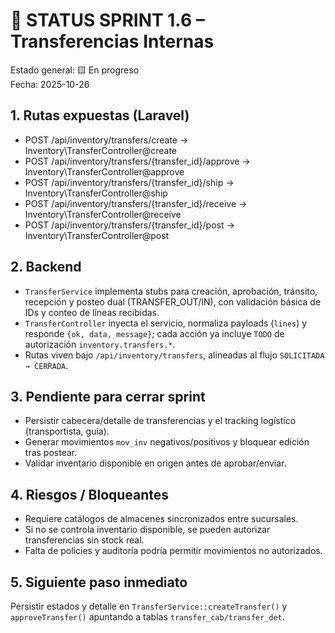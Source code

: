 # 🧭 STATUS SPRINT 1.6 – Transferencias Internas

Estado general: 🟨 En progreso  
Fecha: 2025-10-26

## 1. Rutas expuestas (Laravel)
- POST /api/inventory/transfers/create -> Inventory\TransferController@create
- POST /api/inventory/transfers/{transfer_id}/approve -> Inventory\TransferController@approve
- POST /api/inventory/transfers/{transfer_id}/ship -> Inventory\TransferController@ship
- POST /api/inventory/transfers/{transfer_id}/receive -> Inventory\TransferController@receive
- POST /api/inventory/transfers/{transfer_id}/post -> Inventory\TransferController@post

## 2. Backend
- `TransferService` implementa stubs para creación, aprobación, tránsito, recepción y posteo dual (TRANSFER_OUT/IN), con validación básica de IDs y conteo de líneas recibidas.
- `TransferController` inyecta el servicio, normaliza payloads (`lines`) y responde `{ok, data, message}`; cada acción ya incluye `TODO` de autorización `inventory.transfers.*`.
- Rutas viven bajo `/api/inventory/transfers`, alineadas al flujo `SOLICITADA → CERRADA`.

## 3. Pendiente para cerrar sprint
- Persistir cabecera/detalle de transferencias y el tracking logístico (transportista, guía).
- Generar movimientos `mov_inv` negativos/positivos y bloquear edición tras postear.
- Validar inventario disponible en origen antes de aprobar/enviar.

## 4. Riesgos / Bloqueantes
- Requiere catálogos de almacenes sincronizados entre sucursales.
- Si no se controla inventario disponible, se pueden autorizar transferencias sin stock real.
- Falta de policies y auditoría podría permitir movimientos no autorizados.

## 5. Siguiente paso inmediato
Persistir estados y detalle en `TransferService::createTransfer()` y `approveTransfer()` apuntando a tablas `transfer_cab/transfer_det`.
